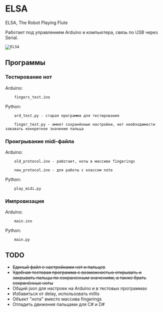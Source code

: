 # ELSA
ELSA, The Robot Playing Flute

Работает под управлением Arduino и компьютера, связь по USB через Serial.

<code>![ELSA](https://sun9-78.userapi.com/impf/c844720/v844720010/1f8977/D4m9H9WjYKg.jpg?size=600x400&quality=96&sign=819ebeb6bf7d0f5a9ba6cc82c2322873&type=album "ELSA")
</code>

## Программы ##

### Тестирование нот ###
Arduino: 
        
        fingers_test.ino  

Python: 

        ard_test.py - старая программа для тестирования
        
        finger_test.py - имеет сохранённые настройки, нет необходимости зававать конкретное значение пальца

### Проигрывание midi-файла ###
Arduino: 

        old_protocol.ino - работает, ноты в массиве fingerings

        new_protocol.ino - для работы с классом note

Python: 
        
        play_midi.py

### Импровизация ###
Arduino: 
        
        main.ino  

Python: 
        
        main.py


## TODO ##
* ~~Единый файл с настройками нот и пальцев~~
* ~~Удобная тестовая программа с возможностью открывать и закрывать пальцы по сохраненным значениям, а также брать сохранённые ноты~~
* Общий json для настроек на Arduino и в тестовых программах
* Избавиться от delay, использовать millis
* Объект "нота" вместо массива fingerings
* Отладить движения пальцами для C# и D#
